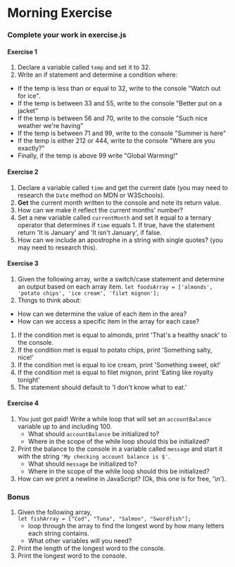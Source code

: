 # Morning Exercise

### Complete your work in exercise.js

#### Exercise 1
1. Declare a variable called `temp` and set it to 32.
1. Write an if statement and determine a condition where:
  - If the temp is less than or equal to 32, write to the console "Watch out for ice".
  - If the temp is between 33 and 55, write to the console "Better put on a jacket"
  - If the temp is between 56 and 70, write to the console "Such nice weather we're having"
  - If the temp is between 71 and 99, write to the console "Summer is here"
  - If the temp is either 212 or 444, write to the console "Where are you exactly?"
  - Finally, if the temp is above 99 write "Global Warming!"

#### Exercise 2

1. Declare a variable called `time` and get the current date (you may need to research the `Date` method on MDN or W3Schools).
1. **Get** the current month written to the console and note its return value.
1. How can we make it reflect the current months' number?
1. Set a new variable called `currentMonth` and set it equal to a ternary operator that determines if  `time` equals 1. If true, have the statement return 'It is January' and 'It isn't January', if false.
1. How can we include an apostrophe in a string with single quotes? (you may need to research this).

#### Exercise 3
1. Given the following array, write a switch/case statement and determine an output based on each array item.
`let foodsArray = ['almonds', 'potato chips', 'ice cream', 'filet mignon'];`
1. Things to think about:
  - How can we determine the value of each item in the area?
  - How can we access a specific item in the array for each case?
1. If the condition met is equal to almonds, print 'That's a healthy snack' to the console.
1. If the condition met is equal to potato chips, print 'Something salty, nice!'
1. If the condition met is equal to ice cream,
print 'Something sweet, ok!'
1. If the condition met is equal to filet mignon, print 'Eating like royalty tonight'
1. The statement should default to 'I don't know what to eat.'

#### Exercise 4

1. You just got paid! Write a while loop that will set an `accountBalance` variable up to and including 100.
    - What should `accountBalance` be initialized to?
    - Where in the scope of the while loop should this be initialized?
1. Print the balance to the console in a variable called `message` and start it with the string `'My checking account balance is $'`.
    - What should `message` be initialized to?
    - Where in the scope of the while loop should this be initialized?
1. How can we print a newline in JavaScript? (Ok, this one is for free, '\n').

### Bonus

1. Given the following array,  
 `let fishArray = ["Cod", "Tuna", "Salmon", "Swordfish"];`
    - loop through the array to find the longest word by how many letters each string contains.
    - What other variables will you need?
1. Print the length of the longest word to the console.
1. Print the longest word to the console.
